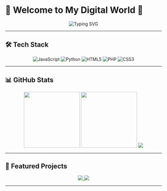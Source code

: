 # 🌸 Welcome to My Digital World 🌸

<div align="center">
  <img src="[https://readme-typing-svg.demolab.com?font=Fira+Code&pause=1000&color=F75C7E&size=22&center=true&vCenter=true&width=435&lines=Hello+World!+I'm+Nian+Hoihan;📸+Photographer+%7C+💻+Developer;✨+Creating+digital+magic](https://raw.githubusercontent.com/marvinli001/marvinli001/refs/heads/main/Typing%20SVG.svg)" alt="Typing SVG" />
</div>

---

## 🛠️ Tech Stack

<div align="center">
  
  ![JavaScript](https://img.shields.io/badge/JavaScript-F7DF1E?style=for-the-badge&logo=javascript&logoColor=black)
  ![Python](https://img.shields.io/badge/Python-3776AB?style=for-the-badge&logo=python&logoColor=white)
  ![HTML5](https://img.shields.io/badge/HTML5-E34F26?style=for-the-badge&logo=html5&logoColor=white)
  ![PHP](https://img.shields.io/badge/PHP-777BB4?style=for-the-badge&logo=php&logoColor=white)
  ![CSS3](https://img.shields.io/badge/CSS3-1572B6?style=for-the-badge&logo=css3&logoColor=white)

</div>

---

## 📊 GitHub Stats

<div align="center">
  <img height="180em" src="https://github-readme-stats.vercel.app/api?username=marvinli001&show_icons=true&theme=dracula&title_color=ff69b4&icon_color=ff69b4&text_color=9f9f9f&bg_color=0d1117" />
  <img height="180em" src="https://github-readme-stats.vercel.app/api/top-langs/?username=marvinli001&layout=compact&theme=dracula&title_color=ff69b4&text_color=9f9f9f&bg_color=0d1117" />
  <img src="https://github-readme-streak-stats.herokuapp.com/?user=marvinli001&theme=dracula&stroke=ff69b4&background=0d1117" />
</div>

---

## 🌟 Featured Projects

<div align="center">
  <a href="https://github.com/marvinli001/pose-gallery">
    <img src="https://github-readme-stats.vercel.app/api/pin/?username=marvinli001&repo=pose-gallery&theme=dracula&title_color=ff69b4&text_color=9f9f9f&bg_color=0d1117" />
  </a>
  <a href="https://github.com/marvinli001/frpc-gui-client">
    <img src="https://github-readme-stats.vercel.app/api/pin/?username=marvinli001&repo=frpc-gui-client&theme=dracula&title_color=ff69b4&text_color=9f9f9f&bg_color=0d1117" />
  </a>
</div>

---
